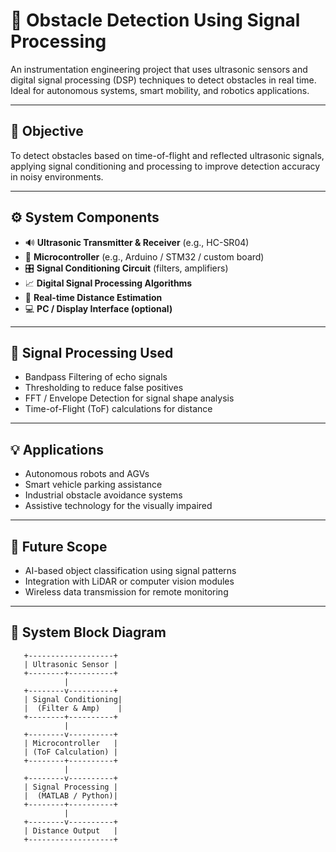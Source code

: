# 🚧 Obstacle Detection Using Signal Processing

An instrumentation engineering project that uses ultrasonic sensors and digital signal processing (DSP) techniques to detect obstacles in real time. Ideal for autonomous systems, smart mobility, and robotics applications.

---

## 🎯 Objective

To detect obstacles based on time-of-flight and reflected ultrasonic signals, applying signal conditioning and processing to improve detection accuracy in noisy environments.

---

## ⚙️ System Components

- 🔊 **Ultrasonic Transmitter & Receiver** (e.g., HC-SR04)
- 🧠 **Microcontroller** (e.g., Arduino / STM32 / custom board)
- 🎛️ **Signal Conditioning Circuit** (filters, amplifiers)
- 📈 **Digital Signal Processing Algorithms**
- 📡 **Real-time Distance Estimation**
- 💻 **PC / Display Interface (optional)**

---

## 🧠 Signal Processing Used

- Bandpass Filtering of echo signals
- Thresholding to reduce false positives
- FFT / Envelope Detection for signal shape analysis
- Time-of-Flight (ToF) calculations for distance

---

## 💡 Applications

- Autonomous robots and AGVs
- Smart vehicle parking assistance
- Industrial obstacle avoidance systems
- Assistive technology for the visually impaired

---

## 🚀 Future Scope

- AI-based object classification using signal patterns  
- Integration with LiDAR or computer vision modules  
- Wireless data transmission for remote monitoring  

---

## 🧱 System Block Diagram

       +-------------------+
       | Ultrasonic Sensor |
       +--------+----------+
                |
       +--------v----------+
       | Signal Conditioning|
       |  (Filter & Amp)    |
       +--------+----------+
                |
       +--------v----------+
       | Microcontroller   |
       | (ToF Calculation) |
       +--------+----------+
                |
       +--------v----------+
       | Signal Processing |
       |  (MATLAB / Python)|
       +--------+----------+
                |
       +--------v----------+
       | Distance Output   |
       +-------------------+
